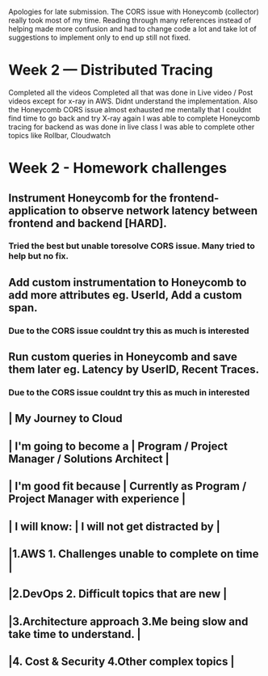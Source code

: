 Apologies for late submission. The CORS issue with Honeycomb (collector) really took most of my time. Reading through many references instead of helping made more confusion and had to change code a lot and take lot of suggestions to implement only to end up still not fixed.

# Week 2 — Distributed Tracing

Completed all the videos
Completed all that was done in Live video / Post videos except for x-ray in AWS. Didnt understand the implementation. Also the Honeycomb CORS issue almost exhausted me mentally that I couldnt find time to go back and try X-ray again
I was able to complete Honeycomb tracing for backend as was done in live class
I was able to complete other topics like Rollbar, Cloudwatch 

# Week 2 - Homework challenges

## Instrument Honeycomb for the frontend-application to observe network latency between frontend and backend [HARD].
  ### Tried the best but unable toresolve CORS issue. Many tried to help but no fix. 
  
## Add custom instrumentation to Honeycomb to add more attributes eg. UserId, Add a custom span.
  ### Due to the CORS issue couldnt try this as much is interested
  
## Run custom queries in Honeycomb and save them later eg. Latency by UserID, Recent Traces.
  ### Due to the CORS issue couldnt try this as much in interested
  
  | My Journey to Cloud
  -----------------------
  | I'm going to become a | Program / Project Manager / Solutions Architect |
  -----------------------          
  | I'm good fit because |   Currently as Program / Project Manager with experience |       
  ------------------------
  | I will know: | I will not get distracted by |
  -----------------------------------------------
  |1.AWS                     1. Challenges unable to complete on time |
  --------------------------------------------------------------------
  |2.DevOps                  2. Difficult topics that are new |
  ------------------------------------------------------------
  |3.Architecture approach   3.Me being slow and take time to understand. |
  ------------------------------------------------------------------------
  |4. Cost & Security        4.Other complex topics |
  --------------------------------------------------
